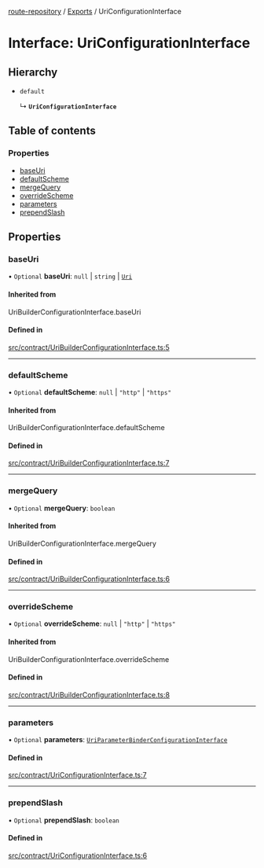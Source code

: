 [route-repository](../README.md) / [Exports](../modules.md) / UriConfigurationInterface

# Interface: UriConfigurationInterface

## Hierarchy

- `default`

  ↳ **`UriConfigurationInterface`**

## Table of contents

### Properties

- [baseUri](UriConfigurationInterface.md#baseuri)
- [defaultScheme](UriConfigurationInterface.md#defaultscheme)
- [mergeQuery](UriConfigurationInterface.md#mergequery)
- [overrideScheme](UriConfigurationInterface.md#overridescheme)
- [parameters](UriConfigurationInterface.md#parameters)
- [prependSlash](UriConfigurationInterface.md#prependslash)

## Properties

### baseUri

• `Optional` **baseUri**: ``null`` \| `string` \| [`Uri`](../classes/Uri.md)

#### Inherited from

UriBuilderConfigurationInterface.baseUri

#### Defined in

[src/contract/UriBuilderConfigurationInterface.ts:5](https://github.com/nonetallt/front-to-back-router/blob/4aaeda5/src/contract/UriBuilderConfigurationInterface.ts#L5)

___

### defaultScheme

• `Optional` **defaultScheme**: ``null`` \| ``"http"`` \| ``"https"``

#### Inherited from

UriBuilderConfigurationInterface.defaultScheme

#### Defined in

[src/contract/UriBuilderConfigurationInterface.ts:7](https://github.com/nonetallt/front-to-back-router/blob/4aaeda5/src/contract/UriBuilderConfigurationInterface.ts#L7)

___

### mergeQuery

• `Optional` **mergeQuery**: `boolean`

#### Inherited from

UriBuilderConfigurationInterface.mergeQuery

#### Defined in

[src/contract/UriBuilderConfigurationInterface.ts:6](https://github.com/nonetallt/front-to-back-router/blob/4aaeda5/src/contract/UriBuilderConfigurationInterface.ts#L6)

___

### overrideScheme

• `Optional` **overrideScheme**: ``null`` \| ``"http"`` \| ``"https"``

#### Inherited from

UriBuilderConfigurationInterface.overrideScheme

#### Defined in

[src/contract/UriBuilderConfigurationInterface.ts:8](https://github.com/nonetallt/front-to-back-router/blob/4aaeda5/src/contract/UriBuilderConfigurationInterface.ts#L8)

___

### parameters

• `Optional` **parameters**: [`UriParameterBinderConfigurationInterface`](UriParameterBinderConfigurationInterface.md)

#### Defined in

[src/contract/UriConfigurationInterface.ts:7](https://github.com/nonetallt/front-to-back-router/blob/4aaeda5/src/contract/UriConfigurationInterface.ts#L7)

___

### prependSlash

• `Optional` **prependSlash**: `boolean`

#### Defined in

[src/contract/UriConfigurationInterface.ts:6](https://github.com/nonetallt/front-to-back-router/blob/4aaeda5/src/contract/UriConfigurationInterface.ts#L6)
